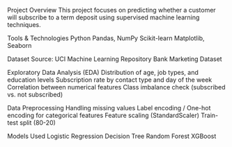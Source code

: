 Project Overview
This project focuses on predicting whether a customer will subscribe to a term deposit using supervised machine learning techniques.

Tools & Technologies
Python
Pandas, NumPy
Scikit-learn
Matplotlib, Seaborn

Dataset
Source: UCI Machine Learning Repository Bank Marketing Dataset

Exploratory Data Analysis (EDA)
Distribution of age, job types, and education levels
Subscription rate by contact type and day of the week
Correlation between numerical features
Class imbalance check (subscribed vs. not subscribed)

Data Preprocessing
Handling missing values
Label encoding / One-hot encoding for categorical features
Feature scaling (StandardScaler)
Train-test split (80-20)

Models Used
Logistic Regression
Decision Tree
Random Forest
XGBoost

